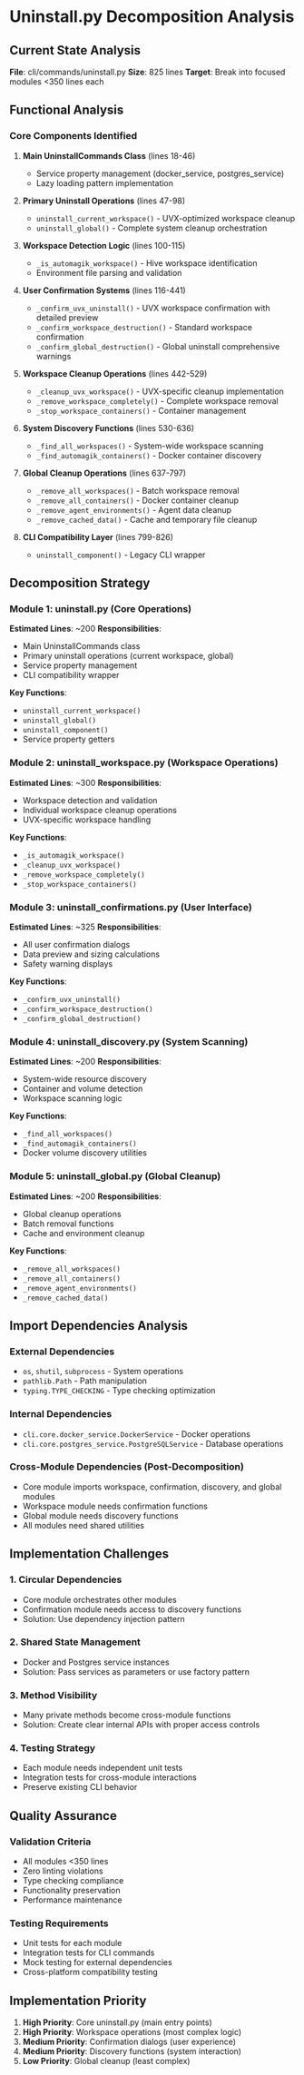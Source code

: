 # Uninstall.py Decomposition Analysis

## Current State Analysis

**File**: cli/commands/uninstall.py
**Size**: 825 lines
**Target**: Break into focused modules <350 lines each

## Functional Analysis

### Core Components Identified

1. **Main UninstallCommands Class** (lines 18-46)
   - Service property management (docker_service, postgres_service)
   - Lazy loading pattern implementation

2. **Primary Uninstall Operations** (lines 47-98)
   - `uninstall_current_workspace()` - UVX-optimized workspace cleanup
   - `uninstall_global()` - Complete system cleanup orchestration

3. **Workspace Detection Logic** (lines 100-115)
   - `_is_automagik_workspace()` - Hive workspace identification
   - Environment file parsing and validation

4. **User Confirmation Systems** (lines 116-441)
   - `_confirm_uvx_uninstall()` - UVX workspace confirmation with detailed preview
   - `_confirm_workspace_destruction()` - Standard workspace confirmation
   - `_confirm_global_destruction()` - Global uninstall comprehensive warnings

5. **Workspace Cleanup Operations** (lines 442-529)
   - `_cleanup_uvx_workspace()` - UVX-specific cleanup implementation
   - `_remove_workspace_completely()` - Complete workspace removal
   - `_stop_workspace_containers()` - Container management

6. **System Discovery Functions** (lines 530-636)
   - `_find_all_workspaces()` - System-wide workspace scanning
   - `_find_automagik_containers()` - Docker container discovery

7. **Global Cleanup Operations** (lines 637-797)
   - `_remove_all_workspaces()` - Batch workspace removal
   - `_remove_all_containers()` - Docker container cleanup
   - `_remove_agent_environments()` - Agent data cleanup
   - `_remove_cached_data()` - Cache and temporary file cleanup

8. **CLI Compatibility Layer** (lines 799-826)
   - `uninstall_component()` - Legacy CLI wrapper

## Decomposition Strategy

### Module 1: uninstall.py (Core Operations)
**Estimated Lines**: ~200
**Responsibilities**:
- Main UninstallCommands class
- Primary uninstall operations (current workspace, global)
- Service property management
- CLI compatibility wrapper

**Key Functions**:
- `uninstall_current_workspace()`
- `uninstall_global()`
- `uninstall_component()`
- Service property getters

### Module 2: uninstall_workspace.py (Workspace Operations)
**Estimated Lines**: ~300
**Responsibilities**:
- Workspace detection and validation
- Individual workspace cleanup operations
- UVX-specific workspace handling

**Key Functions**:
- `_is_automagik_workspace()`
- `_cleanup_uvx_workspace()`
- `_remove_workspace_completely()`
- `_stop_workspace_containers()`

### Module 3: uninstall_confirmations.py (User Interface)
**Estimated Lines**: ~325
**Responsibilities**:
- All user confirmation dialogs
- Data preview and sizing calculations
- Safety warning displays

**Key Functions**:
- `_confirm_uvx_uninstall()`
- `_confirm_workspace_destruction()`
- `_confirm_global_destruction()`

### Module 4: uninstall_discovery.py (System Scanning)
**Estimated Lines**: ~200
**Responsibilities**:
- System-wide resource discovery
- Container and volume detection
- Workspace scanning logic

**Key Functions**:
- `_find_all_workspaces()`
- `_find_automagik_containers()`
- Docker volume discovery utilities

### Module 5: uninstall_global.py (Global Cleanup)
**Estimated Lines**: ~200
**Responsibilities**:
- Global cleanup operations
- Batch removal functions
- Cache and environment cleanup

**Key Functions**:
- `_remove_all_workspaces()`
- `_remove_all_containers()`
- `_remove_agent_environments()`
- `_remove_cached_data()`

## Import Dependencies Analysis

### External Dependencies
- `os`, `shutil`, `subprocess` - System operations
- `pathlib.Path` - Path manipulation
- `typing.TYPE_CHECKING` - Type checking optimization

### Internal Dependencies
- `cli.core.docker_service.DockerService` - Docker operations
- `cli.core.postgres_service.PostgreSQLService` - Database operations

### Cross-Module Dependencies (Post-Decomposition)
- Core module imports workspace, confirmation, discovery, and global modules
- Workspace module needs confirmation functions
- Global module needs discovery functions
- All modules need shared utilities

## Implementation Challenges

### 1. Circular Dependencies
- Core module orchestrates other modules
- Confirmation module needs access to discovery functions
- Solution: Use dependency injection pattern

### 2. Shared State Management
- Docker and Postgres service instances
- Solution: Pass services as parameters or use factory pattern

### 3. Method Visibility
- Many private methods become cross-module functions
- Solution: Create clear internal APIs with proper access controls

### 4. Testing Strategy
- Each module needs independent unit tests
- Integration tests for cross-module interactions
- Preserve existing CLI behavior

## Quality Assurance

### Validation Criteria
- All modules <350 lines
- Zero linting violations
- Type checking compliance
- Functionality preservation
- Performance maintenance

### Testing Requirements
- Unit tests for each module
- Integration tests for CLI commands
- Mock testing for external dependencies
- Cross-platform compatibility testing

## Implementation Priority

1. **High Priority**: Core uninstall.py (main entry points)
2. **High Priority**: Workspace operations (most complex logic)
3. **Medium Priority**: Confirmation dialogs (user experience)
4. **Medium Priority**: Discovery functions (system interaction)
5. **Low Priority**: Global cleanup (least complex)